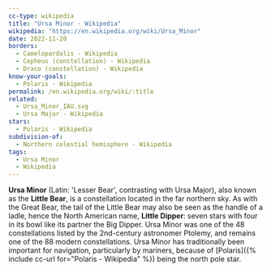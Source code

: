 ```yaml
---
cc-type: wikipedia
title: "Ursa Minor - Wikipedia"
wikipedia: "https://en.wikipedia.org/wiki/Ursa_Minor"
date: 2022-11-20
borders:
  - Camelopardalis - Wikipedia
  - Cepheus (constellation) - Wikipedia
  - Draco (constellation) - Wikipedia
know-your-goals:
  - Polaris - Wikipedia
permalink: /en.wikipedia.org/wiki/:title
related:
  - Ursa_Minor_IAU.svg
  - Ursa Major - Wikipedia
stars:
  - Polaris - Wikipedia
subdivision-of:
  - Northern celestial hemisphere - Wikipedia
tags:
  - Ursa Minor
  - Wikipedia
---
```

**Ursa Minor** (Latin: 'Lesser Bear', contrasting with Ursa Major), also known as the **Little Bear**, is a constellation located in the far northern sky. As with the Great Bear, the tail of the Little Bear may also be seen as the handle of a ladle, hence the North American name, **Little Dipper**: seven stars with four in its bowl like its partner the Big Dipper. Ursa Minor was one of the 48 constellations listed by the 2nd-century astronomer Ptolemy, and remains one of the 88 modern constellations. Ursa Minor has traditionally been important for navigation, particularly by mariners, because of [Polaris]({% include cc-url for="Polaris - Wikipedia" %}) being the north pole star.